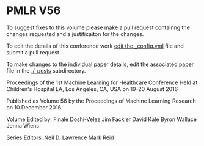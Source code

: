 # PMLR V56

To suggest fixes to this volume please make a pull request containng the changes requested and a justificaiton for the changes.

To edit the details of this conference work [edit the _config.yml](./_config.yml) file and submit a pull request.

To make changes to the individual paper details, edit the associated paper file in the [./_posts](./_posts) subdirectory.

Proceedings of the 1st Machine Learning for Healthcare Conference
  Held at Children's Hospital LA, Los Angeles, CA, USA on 19-20 August 2016

Published as Volume 56 by the Proceedings of Machine Learning Research on 10 December 2016.

Volume Edited by:
  Finale Doshi-Velez
  Jim Fackler
  David Kale
  Byron Wallace
  Jenna Wiens

Series Editors:
  Neil D. Lawrence
  Mark Reid
